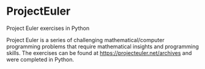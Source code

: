 # ProjectEuler
Project Euler exercises in Python

Project Euler is a series of challenging mathematical/computer programming problems that require mathematical insights and programming skills. The exercises can be found at https://projecteuler.net/archives and were completed in Python.
